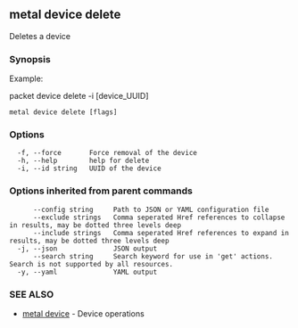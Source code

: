 ## metal device delete

Deletes a device

### Synopsis

Example:	

  packet device delete -i [device_UUID]
  
	

```
metal device delete [flags]
```

### Options

```
  -f, --force       Force removal of the device
  -h, --help        help for delete
  -i, --id string   UUID of the device
```

### Options inherited from parent commands

```
      --config string     Path to JSON or YAML configuration file
      --exclude strings   Comma seperated Href references to collapse in results, may be dotted three levels deep
      --include strings   Comma seperated Href references to expand in results, may be dotted three levels deep
  -j, --json              JSON output
      --search string     Search keyword for use in 'get' actions. Search is not supported by all resources.
  -y, --yaml              YAML output
```

### SEE ALSO

* [metal device](metal_device.md)	 - Device operations

